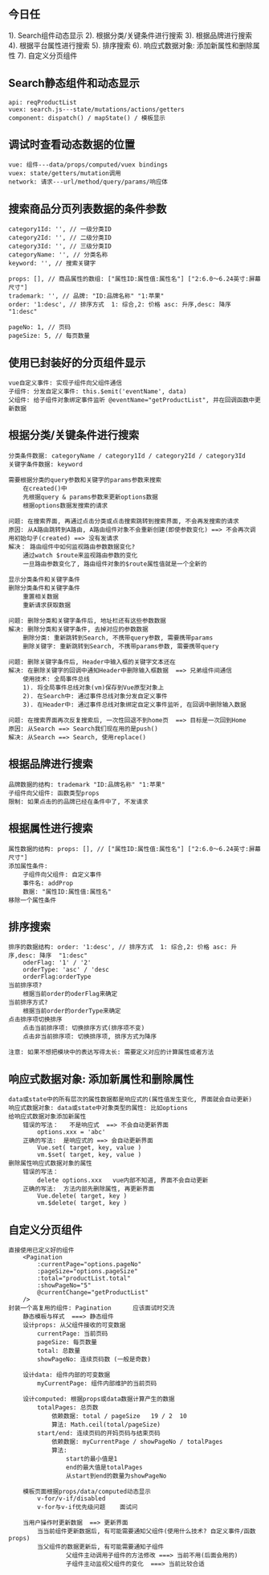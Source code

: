 ## 今日任
  1). Search组件动态显示
  2). 根据分类/关键条件进行搜索
  3). 根据品牌进行搜索
  4). 根据平台属性进行搜索
  5). 排序搜索
  6). 响应式数据对象: 添加新属性和删除属性
  7). 自定义分页组件

## Search静态组件和动态显示
	api: reqProductList
	vuex: search.js---state/mutations/actions/getters
	component: dispatch() / mapState() / 模板显示


## 调试时查看动态数据的位置
	vue: 组件---data/props/computed/vuex bindings
	vuex: state/getters/mutation调用
	network: 请求---url/method/query/params/响应体

## 搜索商品分页列表数据的条件参数
	category1Id: '', // 一级分类ID
	category2Id: '', // 二级分类ID
	category3Id: '', // 三级分类ID
	categoryName: '', // 分类名称
	keyword: '', // 搜索关键字

	props: [], // 商品属性的数组: ["属性ID:属性值:属性名"] ["2:6.0～6.24英寸:屏幕尺寸"]
	trademark: '', // 品牌: "ID:品牌名称" "1:苹果"
	order: '1:desc', // 排序方式  1: 综合,2: 价格 asc: 升序,desc: 降序  "1:desc"

	pageNo: 1, // 页码
	pageSize: 5, //	每页数量

## 使用已封装好的分页组件显示
	vue自定义事件: 实现子组件向父组件通信
	子组件: 分发自定义事件: this.$emit('eventName', data)
	父组件: 给子组件对象绑定事件监听 @eventName="getProductList", 并在回调函数中更新数据

## 根据分类/关键条件进行搜索
	分类条件数据: categoryName / category1Id / category2Id / category3Id
	关键字条件数据: keyword

	需要根据分类的query参数和关键字的params参数来搜索
		在created()中
		先根据query & params参数来更新options数据
		根据options数据发搜索的请求
	
	问题: 在搜索界面, 再通过点击分类或点击搜索跳转到搜索界面, 不会再发搜索的请求
	原因: 从A路由跳转到A路由, A路由组件对象不会重新创建(即使参数变化) ==> 不会再次调用初始勾子(created) ==> 没有发请求
	解决： 路由组件中如何监视路由参数数据变化?
		通过watch $route来监视路由参数的变化
		一旦路由参数变化了, 路由组件对象的$route属性值就是一个全新的

	显示分类条件和关键字条件
	删除分类条件和关键字条件
		重置相关数据
		重新请求获取数据

	问题: 删除分类和关键字条件后, 地址栏还有这些参数数据
	解决: 删除分类和关键字条件, 去掉对应的参数数据
		删除分类: 重新跳转到Search, 不携带query参数, 需要携带params
		删除关键字: 重新跳转到Search, 不携带params参数, 需要携带query

	问题: 删除关键字条件后, Header中输入框的关键字文本还在
	解决: 在删除关键字的回调中通知Header中删除输入框数据  ==> 兄弟组件间通信
		使用技术: 全局事件总线
		1). 将全局事件总线对象(vm)保存到Vue原型对象上
		2). 在Search中: 通过事件总线对象分发自定义事件
		3). 在Header中: 通过事件总线对象绑定自定义事件监听, 在回调中删除输入数据
	
	问题: 在搜索界面再次反复搜索后, 一次性回退不到home页  ==> 目标是一次回到Home
	原因: 从Search ==> Search我们现在用的是push()
	解决: 从Search ==> Search, 使用replace()
	
## 根据品牌进行搜索
	品牌数据的结构: trademark "ID:品牌名称" "1:苹果"
	子组件向父组件: 函数类型props
	限制: 如果点击的的品牌已经在条件中了, 不发请求

## 根据属性进行搜索
	属性数据的结构: props: [], // ["属性ID:属性值:属性名"] ["2:6.0～6.24英寸:屏幕尺寸"]
	添加属性条件:		
		子组件向父组件: 自定义事件
		事件名: addProp
		数据: "属性ID:属性值:属性名"
	移除一个属性条件

## 排序搜索
	排序的数据结构: order: '1:desc', // 排序方式  1: 综合,2: 价格 asc: 升序,desc: 降序  "1:desc"
		oderFlag: '1' / '2'
		orderType: 'asc' / 'desc
		orderFlag:orderType
	当前排序项? 
		根据当前order的oderFlag来确定
	当前排序方式?
		根据当前order的orderType来确定
	点击排序项切换排序
		点击当前排序项: 切换排序方式(排序项不变)
		点击非当前排序项: 切换排序项, 排序方式为降序
	
	注意: 如果不想把模块中的表达写得太长: 需要定义对应的计算属性或者方法

## 响应式数据对象: 添加新属性和删除属性
	data或state中的所有层次的属性数据都是响应式的(属性值发生变化, 界面就会自动更新)
	响应式数据对象: data或state中对象类型的属性: 比如options
	给响应式数据对象添加新属性
		错误的写法：   不是响应式  ==> 不会自动更新界面
			options.xxx = 'abc' 
		正确的写法:  是响应式的 ==> 会自动更新界面
			Vue.set( target, key, value )
			vm.$set( target, key, value )
	删除属性响应式数据对象的属性
		错误的写法：   
			delete options.xxx   vue内部不知道, 界面不会自动更新
		正确的写法:  方法内部先删除属性, 再更新界面
			Vue.delete( target, key )
			vm.$delete( target, key )

## 自定义分页组件
	直接使用已定义好的组件
		<Pagination 
	        :currentPage="options.pageNo"
	        :pageSize="options.pageSize"
	        :total="productList.total"
	        :showPageNo="5"
	        @currentChange="getProductList"
        />
	封装一个高复用的组件: Pagination      应该面试时交流
		静态模板与样式  ===> 静态组件
		设计props: 从父组件接收的可变数据
			currentPage: 当前页码
			pageSize: 每页数量
			total: 总数量
			showPageNo: 连续页码数 (一般是奇数)
		
		设计data: 组件内部的可变数据
			myCurrentPage: 组件内部维护的当前页码
		
		设计computed: 根据props或data数据计算产生的数据
			totalPages: 总页数
				依赖数据: total / pageSize   19 / 2  10
				算法: Math.ceil(total/pageSize)
			start/end: 连续页码的开妈页码与结束页码
				依赖数据: myCurrentPage / showPageNo / totalPages
				算法:
					start的最小值是1
					end的最大值是totalPages
					从start到end的数量为showPageNo
		
		模板页面根据props/data/computed动态显示
			v-for/v-if/disabled
			v-for与v-if优先级问题    面试问

		当用户操作时更新数据  ==> 更新界面
			当当前组件更新数据后, 有可能需要通知父组件(使用什么技术? 自定义事件/函数props)
			当父组件的数据更新后, 有可能需要通知子组件
					父组件主动调用子组件的方法修改 ===> 当前不用(后面会用的)
					子组件主动监视父组件的变化  ===> 当前比较合适